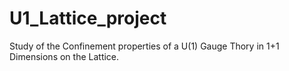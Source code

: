 # U1_Lattice_project
Study of the Confinement properties of a U(1) Gauge Thory in 1+1 Dimensions on the Lattice.
